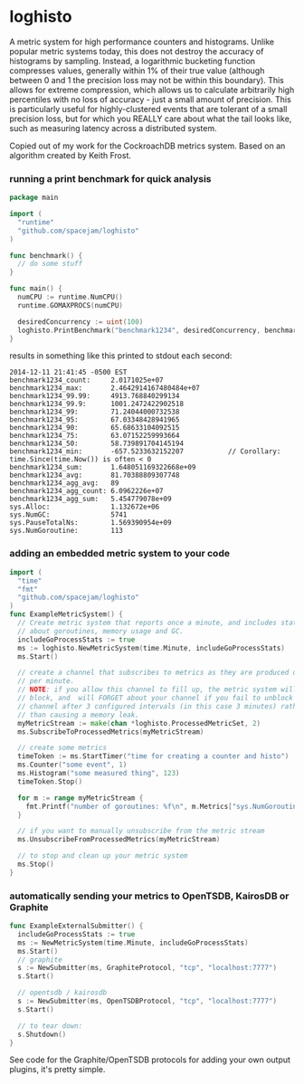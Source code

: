 loghisto
============
A metric system for high performance counters and histograms.  Unlike popular metric systems today, this does not destroy the accuracy of histograms by sampling.  Instead, a logarithmic bucketing function compresses values, generally within 1% of their true value (although between 0 and 1 the precision loss may not be within this boundary).  This allows for extreme compression, which allows us to calculate arbitrarily high percentiles with no loss of accuracy - just a small amount of precision.  This is particularly useful for highly-clustered events that are tolerant of a small precision loss, but for which you REALLY care about what the tail looks like, such as measuring latency across a distributed system.

Copied out of my work for the CockroachDB metrics system.  Based on an algorithm created by Keith Frost.


### running a print benchmark for quick analysis
```go
package main

import (
  "runtime"
  "github.com/spacejam/loghisto"
)

func benchmark() {
  // do some stuff
}

func main() {
  numCPU := runtime.NumCPU()
  runtime.GOMAXPROCS(numCPU)

  desiredConcurrency := uint(100)
  loghisto.PrintBenchmark("benchmark1234", desiredConcurrency, benchmark)
}
```
results in something like this printed to stdout each second:
```
2014-12-11 21:41:45 -0500 EST
benchmark1234_count:     2.0171025e+07
benchmark1234_max:       2.4642914167480484e+07
benchmark1234_99.99:     4913.768840299134
benchmark1234_99.9:      1001.2472422902518
benchmark1234_99:        71.24044000732538
benchmark1234_95:        67.03348428941965
benchmark1234_90:        65.68633104092515
benchmark1234_75:        63.07152259993664
benchmark1234_50:        58.739891704145194
benchmark1234_min:       -657.5233632152207           // Corollary: time.Since(time.Now()) is often < 0
benchmark1234_sum:       1.648051169322668e+09
benchmark1234_avg:       81.70388809307748
benchmark1234_agg_avg:   89
benchmark1234_agg_count: 6.0962226e+07
benchmark1234_agg_sum:   5.454779078e+09
sys.Alloc:               1.132672e+06
sys.NumGC:               5741
sys.PauseTotalNs:        1.569390954e+09
sys.NumGoroutine:        113
```
### adding an embedded metric system to your code
```go
import (
  "time"
  "fmt"
  "github.com/spacejam/loghisto"
)
func ExampleMetricSystem() {
  // Create metric system that reports once a minute, and includes stats
  // about goroutines, memory usage and GC.
  includeGoProcessStats := true
  ms := loghisto.NewMetricSystem(time.Minute, includeGoProcessStats)
  ms.Start()

  // create a channel that subscribes to metrics as they are produced once
  // per minute.
  // NOTE: if you allow this channel to fill up, the metric system will NOT
  // block, and  will FORGET about your channel if you fail to unblock the
  // channel after 3 configured intervals (in this case 3 minutes) rather
  // than causing a memory leak.
  myMetricStream := make(chan *loghisto.ProcessedMetricSet, 2)
  ms.SubscribeToProcessedMetrics(myMetricStream)

  // create some metrics
  timeToken := ms.StartTimer("time for creating a counter and histo")
  ms.Counter("some event", 1)
  ms.Histogram("some measured thing", 123)
  timeToken.Stop()

  for m := range myMetricStream {
    fmt.Printf("number of goroutines: %f\n", m.Metrics["sys.NumGoroutine"])
  }

  // if you want to manually unsubscribe from the metric stream
  ms.UnsubscribeFromProcessedMetrics(myMetricStream)

  // to stop and clean up your metric system
  ms.Stop()
}
```
### automatically sending your metrics to OpenTSDB, KairosDB or Graphite
```go
func ExampleExternalSubmitter() {
  includeGoProcessStats := true
  ms := NewMetricSystem(time.Minute, includeGoProcessStats)
  ms.Start()
  // graphite
  s := NewSubmitter(ms, GraphiteProtocol, "tcp", "localhost:7777")
  s.Start()

  // opentsdb / kairosdb
  s := NewSubmitter(ms, OpenTSDBProtocol, "tcp", "localhost:7777")
  s.Start()

  // to tear down:
  s.Shutdown()
}
```

See code for the Graphite/OpenTSDB protocols for adding your own output plugins, it's pretty simple.
